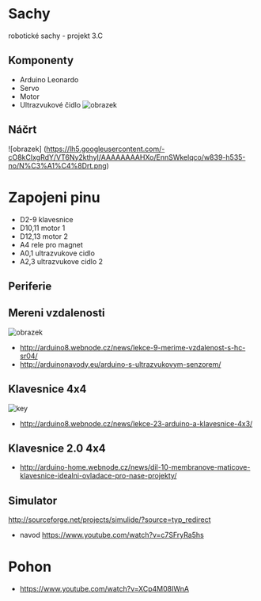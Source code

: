 ﻿# Sachy 
robotické sachy - projekt 3.C


## Komponenty

* Arduino Leonardo
* Servo
* Motor
* Ultrazvukové čidlo
![obrazek](http://files.arduino8.webnode.cz/200000081-ec223ed343/F90JYNWH7UR7RCS.LARGE.jpg)

## Náčrt
![obrazek] (https://lh5.googleusercontent.com/-cO8kCIxgRdY/VT6Ny2kthyI/AAAAAAAAHXo/EnnSWkelqco/w839-h535-no/N%C3%A1%C4%8Drt.png)


# Zapojeni pinu
 + D2-9 klavesnice
 + D10,11 motor 1
 + D12,13 motor 2
 + A4 rele pro magnet
 + A0,1 ultrazvukove cidlo
 + A2,3 ultrazvukove cidlo 2

## Periferie

## Mereni vzdalenosti
![obrazek](http://www.santy.cz/data/product/210_957.jpg)
+ http://arduino8.webnode.cz/news/lekce-9-merime-vzdalenost-s-hc-sr04/
+ http://arduinonavody.eu/arduino-s-ultrazvukovym-senzorem/

## Klavesnice 4x4
![key](http://files.arduino8.webnode.cz/200000424-d2b67d6a29/unnamed.jpg)
 + http://arduino8.webnode.cz/news/lekce-23-arduino-a-klavesnice-4x3/		 

## Klavesnice 2.0  4x4
+ http://arduino-home.webnode.cz/news/dil-10-membranove-maticove-klavesnice-idealni-ovladace-pro-nase-projekty/

## Simulator
http://sourceforge.net/projects/simulide/?source=typ_redirect
+ navod https://www.youtube.com/watch?v=c7SFryRa5hs

# Pohon
+ https://www.youtube.com/watch?v=XCp4M08IWnA

